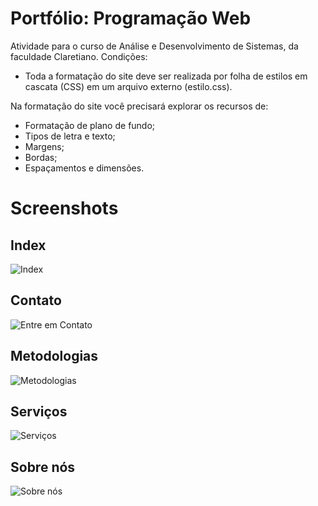 # Portfólio: Programação Web
Atividade para o curso de Análise e Desenvolvimento de Sistemas, da faculdade Claretiano. Condições:
 - Toda a formatação do site deve ser realizada por folha de estilos em cascata (CSS) em um arquivo externo (estilo.css).

Na formatação do site você precisará explorar os recursos de:
 - Formatação de plano de fundo; 
 - Tipos de letra e texto; 
 - Margens;
 - Bordas;
 - Espaçamentos e dimensões.
# Screenshots
## Index
![Index](https://raw.githubusercontent.com/R-uan/static-page-claretiano/main/screenshots/1.%20Index.png)
## Contato
![Entre em Contato](https://raw.githubusercontent.com/R-uan/static-page-claretiano/main/screenshots/2.%20Contact%20Us.png)
## Metodologias 
![Metodologias](https://raw.githubusercontent.com/R-uan/static-page-claretiano/main/screenshots/3.%20Metodologias.png)
## Serviços
![Serviços](https://raw.githubusercontent.com/R-uan/static-page-claretiano/main/screenshots/4%20Servicos.png)
## Sobre nós
![Sobre nós](https://raw.githubusercontent.com/R-uan/static-page-claretiano/main/screenshots/5.%20Sobre%20nos.png)
